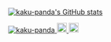 [![kaku-panda's GitHub stats](https://github-readme-stats.vercel.app/api?username=kaku-panda
)](https://github.com/kaku-panda/github-readme-stats)

<p align="left">
  <a href="https://github.com/kaku-panda/kaku-panda/">
    <img src="https://komarev.com/ghpvc/?username=kaku-panda" alt="kaku-panda" />
  </a>
  <a href="http://twitter.com/kakupan34">
    <img height="20" src="https://img.shields.io/twitter/follow/kakupan34?label=Twitter&logo=twitter&style=flat" />
  </a>
  <a href="https://github.com/kaku-panda">
    <img height="20" src="https://img.shields.io/github/followers/kaku-panda?label=follow&logo=github&style=flat" />
  </a>
</p>
